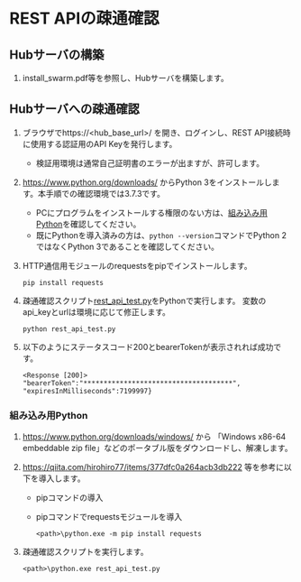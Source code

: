 # REST APIの疎通確認

## Hubサーバの構築
1. install_swarm.pdf等を参照し、Hubサーバを構築します。

## Hubサーバへの疎通確認
1. ブラウザでhttps://<hub_base_url>/ を開き、ログインし、REST API接続時に使用する認証用のAPI Keyを発行します。
    * 検証用環境は通常自己証明書のエラーが出ますが、許可します。

2. https://www.python.org/downloads/ からPython 3をインストールします。本手順での確認環境では3.7.3です。
    * PCにプログラムをインストールする権限のない方は、[組み込み用Python](#組み込み用Python)を確認してください。
    * 既にPythonを導入済みの方は、``` python --version ```コマンドでPython 2ではなくPython 3であることを確認してください。

3. HTTP通信用モジュールのrequestsをpipでインストールします。

    ```
    pip install requests
    ```
4. 疎通確認スクリプト[rest_api_test.py](rest_api_test.py)をPythonで実行します。
   変数のapi_keyとurlは環境に応じて修正します。

    ```
    python rest_api_test.py
    ```

5. 以下のようにステータスコード200とbearerTokenが表示されれば成功です。

    ```
    <Response [200]>
    "bearerToken":"*************************************",  "expiresInMilliseconds":7199997}
    ```
### 組み込み用Python
1. https://www.python.org/downloads/windows/ から 「Windows x86-64 embeddable zip file」などのポータブル版をダウンロードし、解凍します。
2. https://qiita.com/hirohiro77/items/377dfc0a264acb3db222 等を参考に以下を導入します。
    * pipコマンドの導入
    * pipコマンドでrequestsモジュールを導入

        ```
        <path>\python.exe -m pip install requests
        ```
3. 疎通確認スクリプトを実行します。

    ```
    <path>\python.exe rest_api_test.py
    ```